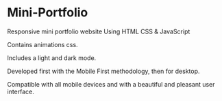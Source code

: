 # Mini-Portfolio

Responsive mini portfolio website Using HTML CSS & JavaScript

Contains animations css.

Includes a light and dark mode.

Developed first with the Mobile First methodology, then for desktop.

Compatible with all mobile devices and with a beautiful and pleasant user interface.
